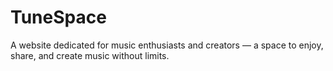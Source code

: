 # TuneSpace
A website dedicated for music enthusiasts and creators — a space to enjoy, share, and create music without limits.
